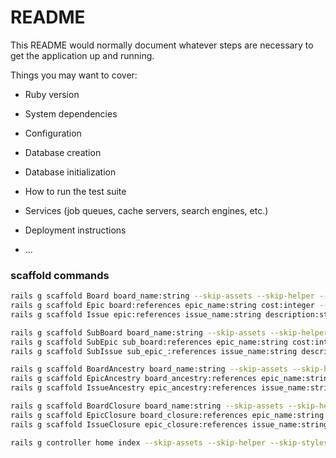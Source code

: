# README

This README would normally document whatever steps are necessary to get the
application up and running.

Things you may want to cover:

* Ruby version

* System dependencies

* Configuration

* Database creation

* Database initialization

* How to run the test suite

* Services (job queues, cache servers, search engines, etc.)

* Deployment instructions

* ...

### scaffold commands

```bash
rails g scaffold Board board_name:string --skip-assets --skip-helper --skip-stylesheets --skip-jbuilder
rails g scaffold Epic board:references epic_name:string cost:integer --skip-assets --skip-helper --skip-stylesheets --skip-jbuilder
rails g scaffold Issue epic:references issue_name:string description:string --skip-assets --skip-helper --skip-stylesheets --skip-jbuilder

rails g scaffold SubBoard board_name:string --skip-assets --skip-helper --skip-stylesheets --skip-jbuilder
rails g scaffold SubEpic sub_board:references epic_name:string cost:integer --skip-assets --skip-helper --skip-stylesheets --skip-jbuilder
rails g scaffold SubIssue sub_epic_:references issue_name:string description:string --skip-assets --skip-helper --skip-stylesheets --skip-jbuilder

rails g scaffold BoardAncestry board_name:string --skip-assets --skip-helper --skip-stylesheets --skip-jbuilder
rails g scaffold EpicAncestry board_ancestry:references epic_name:string cost:integer --skip-assets --skip-helper --skip-stylesheets --skip-jbuilder
rails g scaffold IssueAncestry epic_ancestry:references issue_name:string description:string --skip-assets --skip-helper --skip-stylesheets --skip-jbuilder

rails g scaffold BoardClosure board_name:string --skip-assets --skip-helper --skip-stylesheets --skip-jbuilder
rails g scaffold EpicClosure board_closure:references epic_name:string cost:integer --skip-assets --skip-helper --skip-stylesheets --skip-jbuilder
rails g scaffold IssueClosure epic_closure:references issue_name:string description:string --skip-assets --skip-helper --skip-stylesheets --skip-jbuilder

rails g controller home index --skip-assets --skip-helper --skip-stylesheets --skip-jbuilder
```
